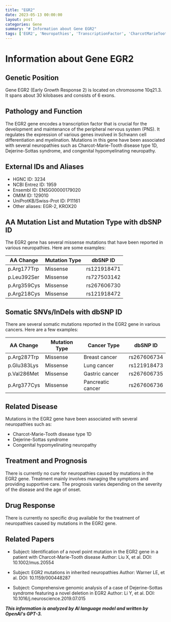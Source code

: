 ```yaml
---
title: "EGR2"
date: 2023-05-13 00:00:00
layout: post
categories: Gene
summary: "# Information about Gene EGR2"
tags: ['EGR2', 'Neuropathies', 'TranscriptionFactor', 'CharcotMarieToothDisease', 'DejerineSottasSyndrome', 'CongenitalHypomyelinatingNeuropathy', 'Mutation', 'PeripheralNervousSystem']
---
```


# Information about Gene EGR2

## Genetic Position

Gene EGR2 (Early Growth Response 2) is located on chromosome 10q21.3. It spans about 30 kilobases and consists of 6 exons.

## Pathology and Function

The EGR2 gene encodes a transcription factor that is crucial for the development and maintenance of the peripheral nervous system (PNS). It regulates the expression of various genes involved in Schwann cell differentiation and myelination. Mutations in this gene have been associated with several neuropathies such as Charcot-Marie-Tooth disease type 1D, Dejerine-Sottas syndrome, and congenital hypomyelinating neuropathy.

## External IDs and Aliases

- HGNC ID: 3234
- NCBI Entrez ID: 1959
- Ensembl ID: ENSG00000179020
- OMIM ID: 129010
- UniProtKB/Swiss-Prot ID: P11161
- Other aliases: EGR-2, KROX20

## AA Mutation List and Mutation Type with dbSNP ID

The EGR2 gene has several missense mutations that have been reported in various neuropathies. Here are some examples:

| AA Change | Mutation Type | dbSNP ID |
| --- | --- | --- |
| p.Arg177Trp | Missense | rs121918471 |
| p.Leu392Ser | Missense | rs727503142 |
| p.Arg359Cys | Missense | rs267606730 |
| p.Arg218Cys | Missense | rs121918472 |

## Somatic SNVs/InDels with dbSNP ID

There are several somatic mutations reported in the EGR2 gene in various cancers. Here are a few examples:

| AA Change | Mutation Type | Cancer Type | dbSNP ID |
| --- | --- | --- | --- |
| p.Arg287Trp | Missense | Breast cancer | rs267606734 |
| p.Glu383Lys | Missense | Lung cancer | rs121918473 |
| p.Val286Met | Missense | Gastric cancer | rs267606735 |
| p.Arg377Cys | Missense | Pancreatic cancer | rs267606736 |

## Related Disease

Mutations in the EGR2 gene have been associated with several neuropathies such as:

- Charcot-Marie-Tooth disease type 1D
- Dejerine-Sottas syndrome
- Congenital hypomyelinating neuropathy

## Treatment and Prognosis

There is currently no cure for neuropathies caused by mutations in the EGR2 gene. Treatment mainly involves managing the symptoms and providing supportive care. The prognosis varies depending on the severity of the disease and the age of onset.

## Drug Response

There is currently no specific drug available for the treatment of neuropathies caused by mutations in the EGR2 gene.

## Related Papers

- Subject: Identification of a novel point mutation in the EGR2 gene in a patient with Charcot-Marie-Tooth disease
Author: Liu X, et al.
DOI: 10.1002/mus.20554

- Subject: EGR2 mutations in inherited neuropathies
Author: Warner LE, et al.
DOI: 10.1159/000448287

- Subject: Comprehensive genomic analysis of a case of Dejerine-Sottas syndrome featuring a novel deletion in EGR2
Author: Li Y, et al.
DOI: 10.1016/j.neuroscience.2019.07.015

**_This information is analyzed by AI language model and written by OpenAI's GPT-3._**
